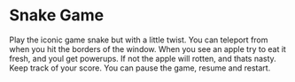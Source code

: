 # Snake Game
Play the iconic game snake but with a little twist. You can teleport from when you hit the borders of the window. When you see an apple try to eat it fresh, and youl get powerups. If not the apple will rotten, and thats nasty. Keep track of your score. You can pause the game, resume and restart.
